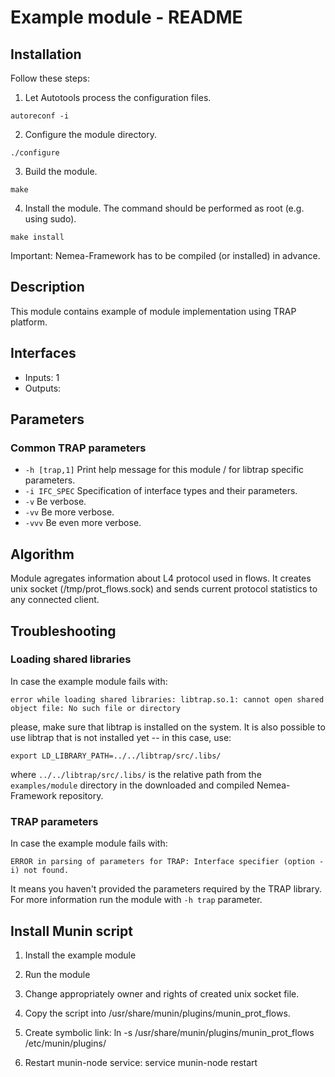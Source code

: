 # Example module - README

## Installation
Follow these steps:

1) Let Autotools process the configuration files.
```
autoreconf -i
```

2) Configure the module directory.
```
./configure
```

3) Build the module.
```
make
```

4) Install the module. The command should be performed as root (e.g. using sudo).
```
make install
```

Important: Nemea-Framework has to be compiled (or installed) in advance.

## Description
This module contains example of module implementation using TRAP platform.

## Interfaces
- Inputs: 1
- Outputs:

## Parameters
### Common TRAP parameters
- `-h [trap,1]`      Print help message for this module / for libtrap specific parameters.
- `-i IFC_SPEC`      Specification of interface types and their parameters.
- `-v`               Be verbose.
- `-vv`              Be more verbose.
- `-vvv`             Be even more verbose.

## Algorithm
Module agregates information about L4 protocol used in flows. It creates unix socket (/tmp/prot_flows.sock) and sends current protocol statistics to any connected client.

## Troubleshooting
### Loading shared libraries
In case the example module fails with:
```
error while loading shared libraries: libtrap.so.1: cannot open shared object file: No such file or directory
```
please, make sure that libtrap is installed on the system.
It is also possible to use libtrap that is not installed yet -- in this case, use:
```
export LD_LIBRARY_PATH=../../libtrap/src/.libs/
```
where `../../libtrap/src/.libs/` is the relative path from the `examples/module` directory in the downloaded and compiled Nemea-Framework repository.

### TRAP parameters
In case the example module fails with:
```
ERROR in parsing of parameters for TRAP: Interface specifier (option -i) not found.
```
It means you haven't provided the parameters required by the TRAP library. For more information run the module with `-h trap` parameter.

## Install Munin script

1) Install the example module

2) Run the module

3) Change appropriately owner and rights of created unix socket file.

4) Copy the script into /usr/share/munin/plugins/munin_prot_flows.

5) Create symbolic link: ln -s /usr/share/munin/plugins/munin_prot_flows /etc/munin/plugins/

6) Restart munin-node service: service munin-node restart
